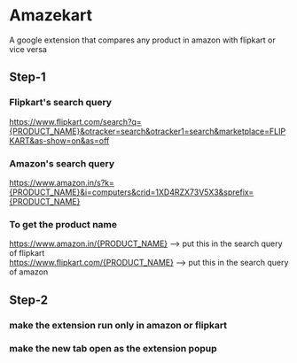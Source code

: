 # Amazekart
A google extension that compares any product in amazon with flipkart or vice versa

## Step-1

 ### Flipkart's search query
https://www.flipkart.com/search?q={PRODUCT_NAME}&otracker=search&otracker1=search&marketplace=FLIPKART&as-show=on&as=off

### Amazon's search query
https://www.amazon.in/s?k={PRODUCT_NAME}&i=computers&crid=1XD4RZX73V5X3&sprefix={PRODUCT_NAME}

### To get the product name 
https://www.amazon.in/{PRODUCT_NAME}  --> put this in the search query of flipkart <br>
https://www.flipkart.com/{PRODUCT_NAME} --> put this in the search query of amazon

## Step-2

### make the extension run only in amazon or flipkart
### make the new tab open as the extension popup
